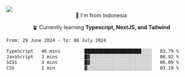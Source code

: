 
<img align = "center" src="https://readme-typing-svg.herokuapp.com?font=Fira+Code&size=25&pause=1000&color=00F713&center=true&vCenter=true&random=false&width=850&height=70&lines=Hi+There+%F0%9F%91%8B%2C+Im+Julian+Caesar;"/>
<br>

<div align = "center">
  📌 I'm from Indonesia
  
  🪴 Currently learning **Typescript, NextJS, and Tailwind**
</div>

<!--START_SECTION:waka-->

```txt
From: 29 June 2024 - To: 06 July 2024

TypeScript   46 mins         █████████████████████░░░░   83.79 %
JavaScript   3 mins          █▓░░░░░░░░░░░░░░░░░░░░░░░   06.92 %
SCSS         3 mins          █▓░░░░░░░░░░░░░░░░░░░░░░░   06.09 %
CSS          1 min           ▓░░░░░░░░░░░░░░░░░░░░░░░░   03.19 %
```

<!--END_SECTION:waka-->
